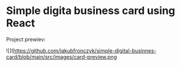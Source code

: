 # Simple digita business card using React

Project prewiev:

![](https://github.com/jakubfronczyk/simple-digital-businnes-card/blob/main/src/images/card-preview.png

